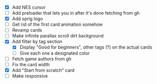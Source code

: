 - [X] Add NES cursor
- [ ] Add preloader that lets you in after it's done fetching from gh
- [X] Add sprig logo
- [ ] Get rid of the first card animation somehow
- [ ] Revamp cards
- [ ] Make infinite parallax scroll dirt background
- [X] Add filter by tag section
    - [X] Display "Good for beginners", other tags (?) on the actual cards
    - [ ] Give each one a designated color
- [ ] Fetch game authors from gh
- [ ] Fix the card width
- [X] Add "Start from scratch" card
- [ ] Make responsive
